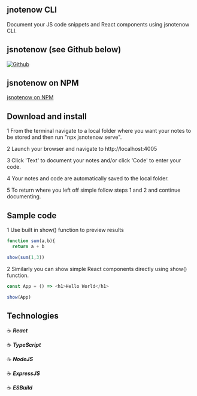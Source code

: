 ## jnotenow CLI

Document your JS code snippets and React components using jsnotenow CLI.

## jsnotenow (see Github below)

<a href="https://github.com/jg00/proj-ts-react-jsnotenow-sg" target="_blank"><img alt="Github" src="https://user-images.githubusercontent.com/43181662/121964417-243cfb80-cd31-11eb-9558-3884775cc71d.gif" title="jsnotenow"/></a>

## jsnotenow on NPM

<a href="https://www.npmjs.com/package/jsnotenow" target="_blank">jsnotenow on NPM</a>

## Download and install

1 From the terminal navigate to a local folder where you want your notes to be stored and then run "npx jsnotenow serve".

2 Launch your browser and navigate to http://localhost:4005

3 Click 'Text' to document your notes and/or click 'Code' to enter your code.

4 Your notes and code are automatically saved to the local folder.

5 To return where you left off simple follow steps 1 and 2 and continue documenting.

## Sample code

1 Use built in show() function to preview results

```Javascript
function sum(a,b){
  return a + b

show(sum(1,3))
```

2 Similarly you can show simple React components directly using show() function.

```Javascript
const App = () => <h1>Hello World</h1>

show(App)
```

## Technologies

:coffee: **_React_**

:coffee: **_TypeScript_**

:coffee: **_NodeJS_**

:coffee: **_ExpressJS_**

:coffee: **_ESBuild_**

